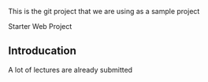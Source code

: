 This is the git project that we are using as a sample project 


Starter Web Project



## Introducation
A lot of lectures are already submitted 
